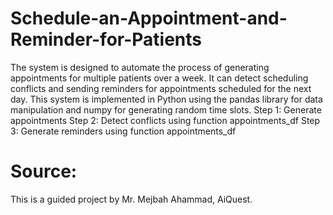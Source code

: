 # Schedule-an-Appointment-and-Reminder-for-Patients

The system is designed to automate the process of generating appointments for multiple patients over a week. It can detect scheduling conflicts and sending reminders for appointments scheduled for the next day. This system is implemented in Python using the pandas library for data manipulation and numpy for generating random time slots.
Step 1: Generate appointments
Step 2: Detect conflicts using function appointments_df
Step 3: Generate reminders using function appointments_df


# Source:
This is a guided project by Mr. Mejbah Ahammad, AiQuest.

